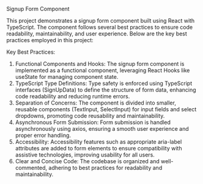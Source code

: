 Signup Form Component

This project demonstrates a signup form component built using React with TypeScript. The component follows several best practices to ensure code readability, maintainability, and user experience. Below are the key best practices employed in this project:

Key Best Practices:
1. Functional Components and Hooks:
The signup form component is implemented as a functional component, leveraging React Hooks like useState for managing component state.
2. TypeScript Type Definitions:
Type safety is enforced using TypeScript interfaces (SignUpData) to define the structure of form data, enhancing code readability and reducing runtime errors.
3. Separation of Concerns:
The component is divided into smaller, reusable components (TextInput, SelectInput) for input fields and select dropdowns, promoting code reusability and maintainability.
4. Asynchronous Form Submission:
Form submission is handled asynchronously using axios, ensuring a smooth user experience and proper error handling.
5. Accessibility:
Accessibility features such as appropriate aria-label attributes are added to form elements to ensure compatibility with assistive technologies, improving usability for all users.
6. Clear and Concise Code:
The codebase is organized and well-commented, adhering to best practices for readability and maintainability.
